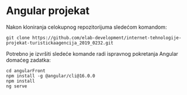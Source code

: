 # Angular projekat

Nakon kloniranja celokupnog repozitorijuma sledećom komandom:
```
git clone https://github.com/elab-development/internet-tehnologije-projekat-turistickaagencija_2019_0232.git
```
Potrebno je izvršiti sledeće komande radi ispravnog pokretanja Angular domaćeg zadatka:
```
cd angularFront
npm install -g @angular/cli@16.0.0
npm install
ng serve
```
